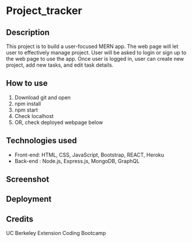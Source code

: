 # Project_tracker

## Description
This project is to build a user-focused MERN app. The web page will let user to effectively manage project. User will be asked to login or sign up to the web page to use the app. Once user is logged in, user can create new project, add new tasks, and edit task details. 

## How to use
1. Download git and open
2. npm install
3. npm start
4. Check localhost
5. OR, check deployed webpage below

## Technologies used
* Front-end: HTML, CSS, JavaScript, Bootstrap, REACT, Heroku
* Back-end : Node.js, Express.js, MongoDB, GraphQL
## Screenshot

## Deployment

## Credits
UC Berkeley Extension Coding Bootcamp
